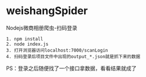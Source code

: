 # weishangSpider
Nodejs微商相册爬虫-扫码登录
```
1. npm install
2. node index.js
3. 打开浏览器访问localhost:7000/scanLogin
4. 扫码登录后项目文件中出现的output_*.json就是抓下来的数据
```
PS：登录之后随便找了一个接口拿数据，看看结果就成了
